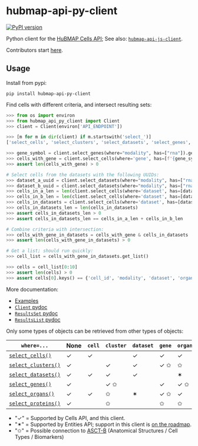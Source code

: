 # hubmap-api-py-client
[![PyPI version](https://badge.fury.io/py/hubmap-api-py-client.svg)](https://pypi.org/project/hubmap-api-py-client/)

Python client for the [HuBMAP Cells API](https://github.com/hubmapconsortium/cross_modality_query);
See also: [`hubmap-api-js-client`](https://github.com/hubmapconsortium/hubmap-api-js-client#readme).

Contributors start [here](https://github.com/hubmapconsortium/hubmap-api-py-client/blob/main/README-contrib.md#readme).

## Usage

Install from pypi:
```
pip install hubmap-api-py-client
```

Find cells with different criteria, and intersect resulting sets:

```python
>>> from os import environ
>>> from hubmap_api_py_client import Client
>>> client = Client(environ['API_ENDPOINT'])

>>> [m for m in dir(client) if m.startswith('select_')]
['select_cells', 'select_clusters', 'select_datasets', 'select_genes', 'select_organs', 'select_proteins']

>>> gene_symbol = client.select_genes(where="modality", has=["rna"]).get_list()[0]['gene_symbol']
>>> cells_with_gene = client.select_cells(where='gene', has=[f'{gene_symbol} > 0.5'], genomic_modality='rna')
>>> assert len(cells_with_gene) > 0

# Select cells from the datasets with the following UUIDs:
>>> dataset_a_uuid = client.select_datasets(where="modality", has=["rna"]).get_list()[0]['uuid']
>>> dataset_b_uuid = client.select_datasets(where="modality", has=["rna"]).get_list()[1]['uuid']
>>> cells_in_a_len = len(client.select_cells(where='dataset', has=[dataset_a_uuid]))
>>> cells_in_b_len = len(client.select_cells(where='dataset', has=[dataset_b_uuid]))
>>> cells_in_datasets = client.select_cells(where='dataset', has=[dataset_a_uuid, dataset_b_uuid])
>>> cells_in_datasets_len = len(cells_in_datasets)
>>> assert cells_in_datasets_len > 0
>>> assert cells_in_datasets_len == cells_in_a_len + cells_in_b_len

# Combine criteria with intersection:
>>> cells_with_gene_in_datasets = cells_with_gene & cells_in_datasets
>>> assert len(cells_with_gene_in_datasets) > 0

# Get a list; should run quickly:
>>> cell_list = cells_with_gene_in_datasets.get_list()

>>> cells = cell_list[0:10]
>>> assert len(cells) > 0
>>> assert cells[0].keys() == {'cell_id', 'modality', 'dataset', 'organ', 'cell_type' ,'clusters'}

```

More documentation:
- [Examples](https://github.com/hubmapconsortium/hubmap-api-py-client/blob/main/examples/)
- [`Client` pydoc](https://github.com/hubmapconsortium/hubmap-api-py-client/blob/main/README-Client.txt)
- [`ResultsSet` pydoc](https://github.com/hubmapconsortium/hubmap-api-py-client/blob/main/README-external.ResultsSet.txt)
- [`ResultsList` pydoc](https://github.com/hubmapconsortium/hubmap-api-py-client/blob/main/README-external.ResultsList.txt)


Only some types of objects can be retrieved from other types of objects:

| `where=...`       | None    | `cell`    | `cluster` | `dataset` | `gene`    | `organ`   | `protein` | `modality` |
| ----------------- | --------- | --------- | --------- | --------- | --------- | --------- | --------- | --------- |
| [`select_cells()`](https://github.com/hubmapconsortium/hubmap-api-py-client/blob/main/examples/select_cells.md)                                                                                                              | ✓         | ✓         |           | ✓         | ✓         | ✓         | ✓         | ✓         |
| [`select_clusters()`](https://github.com/hubmapconsortium/hubmap-api-py-client/blob/main/examples/select_clusters.md)                                                                                                              | ✓         |           | ✓         | ✓         | ✓ ✩       | ✩         | ✩         |           |
| [`select_datasets()`](https://github.com/hubmapconsortium/hubmap-api-py-client/blob/main/examples/select_datasets.md)| ✓         | ✓         | ✓         | ✓         |           |✶          |           | ✓         |
| [`select_genes()`](https://github.com/hubmapconsortium/hubmap-api-py-client/blob/main/examples/select_genes.md)                                                                                                              | ✓         |           | ✓ ✩       |           | ✓         | ✓ ✩       | ✩         |           | 
| [`select_organs()`](https://github.com/hubmapconsortium/hubmap-api-py-client/blob/main/examples/select_organs.md)                                                                                                              | ✓         | ✓         | ✩         | ✶         | ✓ ✩       | ✓         | ✩         |           |
| [`select_proteins()`](https://github.com/hubmapconsortium/hubmap-api-py-client/blob/main/examples/select_organs.md)                                                                                                          | ✓         |           | ✩         |           | ✩         | ✩         |           |           |

- "✓" = Supported by Cells API, and this client.
- "✶" = Supported by Entities API; support in this client is [on the roadmap](https://github.com/hubmapconsortium/hubmap-api-py-client/issues/25).
- "✩" = Possible connection to [ASCT-B](https://hubmapconsortium.github.io/ccf-asct-reporter/vis?sheet=all&dataVersion=latest) (Anatomical Structures / Cell Types / Biomarkers)
